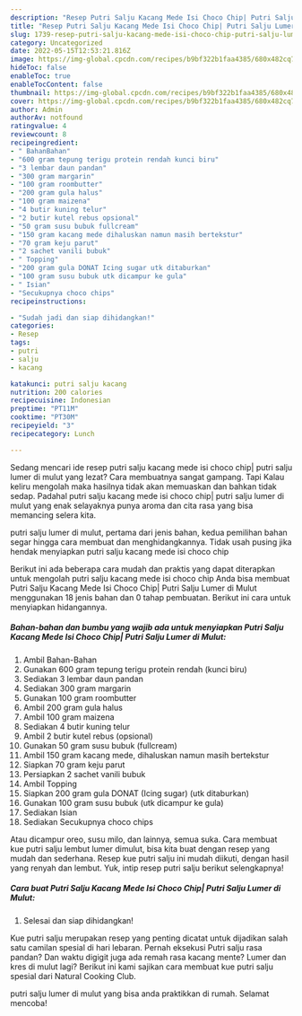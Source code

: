 ```yaml
---
description: "Resep Putri Salju Kacang Mede Isi Choco Chip| Putri Salju Lumer di Mulut{ yang Lezat,  Menu Buat lebaran"
title: "Resep Putri Salju Kacang Mede Isi Choco Chip| Putri Salju Lumer di Mulut{ yang Lezat,  Menu Buat lebaran"
slug: 1739-resep-putri-salju-kacang-mede-isi-choco-chip-putri-salju-lumer-di-mulut-yang-lezat-menu-buat-lebaran
category: Uncategorized
date: 2022-05-15T12:53:21.816Z
image: https://img-global.cpcdn.com/recipes/b9bf322b1faa4385/680x482cq70/putri-salju-kacang-mede-isi-choco-chip-putri-salju-lumer-di-mulut-foto-resep-utama.jpg
hideToc: false
enableToc: true
enableTocContent: false
thumbnail: https://img-global.cpcdn.com/recipes/b9bf322b1faa4385/680x482cq70/putri-salju-kacang-mede-isi-choco-chip-putri-salju-lumer-di-mulut-foto-resep-utama.jpg
cover: https://img-global.cpcdn.com/recipes/b9bf322b1faa4385/680x482cq70/putri-salju-kacang-mede-isi-choco-chip-putri-salju-lumer-di-mulut-foto-resep-utama.jpg
author: Admin
authorAv: notfound
ratingvalue: 4
reviewcount: 8
recipeingredient:
- " BahanBahan"
- "600 gram tepung terigu protein rendah kunci biru"
- "3 lembar daun pandan"
- "300 gram margarin"
- "100 gram roombutter"
- "200 gram gula halus"
- "100 gram maizena"
- "4 butir kuning telur"
- "2 butir kutel rebus opsional"
- "50 gram susu bubuk fullcream"
- "150 gram kacang mede dihaluskan namun masih bertekstur"
- "70 gram keju parut"
- "2 sachet vanili bubuk"
- " Topping"
- "200 gram gula DONAT Icing sugar utk ditaburkan"
- "100 gram susu bubuk utk dicampur ke gula"
- " Isian"
- "Secukupnya choco chips"
recipeinstructions:

- "Sudah jadi dan siap dihidangkan!"
categories:
- Resep
tags:
- putri
- salju
- kacang

katakunci: putri salju kacang 
nutrition: 200 calories
recipecuisine: Indonesian
preptime: "PT11M"
cooktime: "PT30M"
recipeyield: "3"
recipecategory: Lunch

---
```



Sedang mencari ide resep putri salju kacang mede isi choco chip| putri salju lumer di mulut yang lezat? Cara membuatnya sangat gampang. Tapi Kalau keliru mengolah maka hasilnya tidak akan memuaskan dan bahkan tidak sedap. Padahal putri salju kacang mede isi choco chip| putri salju lumer di mulut yang enak selayaknya punya aroma dan cita rasa yang bisa memancing selera kita.

 putri salju lumer di mulut, pertama dari jenis bahan, kedua pemilihan bahan segar hingga cara membuat dan menghidangkannya. Tidak usah pusing jika hendak menyiapkan putri salju kacang mede isi choco chip

Berikut ini ada beberapa cara mudah dan praktis yang dapat diterapkan untuk mengolah putri salju kacang mede isi choco chip Anda bisa membuat Putri Salju Kacang Mede Isi Choco Chip| Putri Salju Lumer di Mulut menggunakan 18 jenis bahan dan 0 tahap pembuatan. Berikut ini cara untuk menyiapkan hidangannya.

<!--inarticleads1-->

##### Bahan-bahan dan bumbu yang wajib ada untuk menyiapkan Putri Salju Kacang Mede Isi Choco Chip| Putri Salju Lumer di Mulut:

1. Ambil  Bahan-Bahan
1. Gunakan 600 gram tepung terigu protein rendah (kunci biru)
1. Sediakan 3 lembar daun pandan
1. Sediakan 300 gram margarin
1. Gunakan 100 gram roombutter
1. Ambil 200 gram gula halus
1. Ambil 100 gram maizena
1. Sediakan 4 butir kuning telur
1. Ambil 2 butir kutel rebus (opsional)
1. Gunakan 50 gram susu bubuk (fullcream)
1. Ambil 150 gram kacang mede, dihaluskan namun masih bertekstur
1. Siapkan 70 gram keju parut
1. Persiapkan 2 sachet vanili bubuk
1. Ambil  Topping
1. Siapkan 200 gram gula DONAT (Icing sugar) (utk ditaburkan)
1. Gunakan 100 gram susu bubuk (utk dicampur ke gula)
1. Sediakan  Isian
1. Sediakan Secukupnya choco chips


Atau dicampur oreo, susu milo, dan lainnya, semua suka. Cara membuat kue putri salju lembut lumer dimulut, bisa kita buat dengan resep yang mudah dan sederhana. Resep kue putri salju ini mudah diikuti, dengan hasil yang renyah dan lembut. Yuk, intip resep putri salju berikut selengkapnya! 

<!--inarticleads2-->

##### Cara buat Putri Salju Kacang Mede Isi Choco Chip| Putri Salju Lumer di Mulut:


1. Selesai dan siap dihidangkan!

Kue putri salju merupakan resep yang penting dicatat untuk dijadikan salah satu camilan spesial di hari lebaran. Pernah eksekusi Putri salju rasa pandan? Dan waktu digigit juga ada remah rasa kacang mente? Lumer dan kres di mulut lagi? Berikut ini kami sajikan cara membuat kue putri salju spesial dari Natural Cooking Club. 

 putri salju lumer di mulut yang bisa anda praktikkan di rumah. Selamat mencoba!
